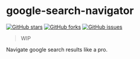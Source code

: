 # google-search-navigator
[![GitHub stars](https://img.shields.io/github/stars/channprj/google-search-navigator)](https://github.com/channprj/google-search-navigator/stargazers)
[![GitHub forks](https://img.shields.io/github/forks/channprj/google-search-navigator)](https://github.com/channprj/google-search-navigator/network)
[![GitHub issues](https://img.shields.io/github/issues/channprj/google-search-navigator)](https://github.com/channprj/google-search-navigator/issues)
> WIP 

Navigate google search results like a pro.
